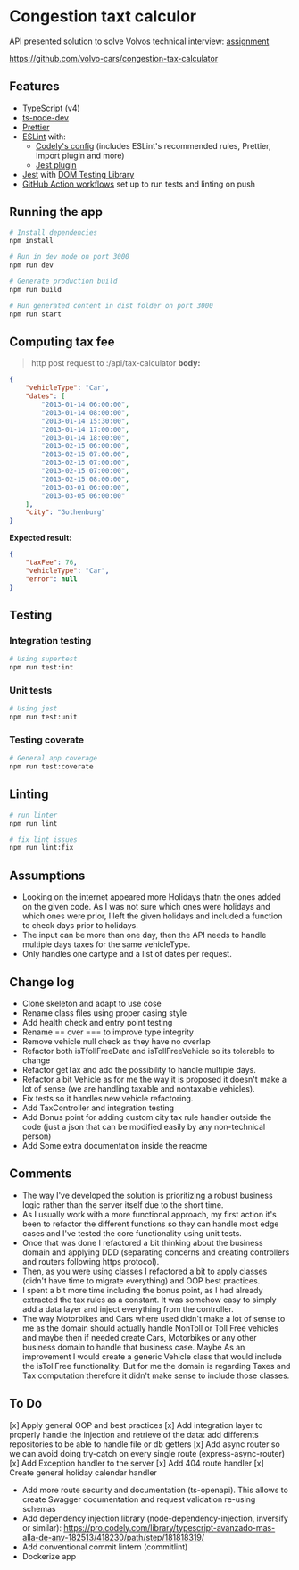 # Congestion taxt calculor

API presented solution to solve Volvos technical interview: [assignment](ASSIGNMENT.md)

https://github.com/volvo-cars/congestion-tax-calculator

## Features

- [TypeScript](https://www.typescriptlang.org/) (v4)
- [ts-node-dev](https://github.com/wclr/ts-node-dev)
- [Prettier](https://prettier.io/)
- [ESLint](https://eslint.org/) with:
  - [Codely's config](https://github.com/lydell/eslint-plugin-simple-import-sort/) (includes ESLint's recommended rules, Prettier, Import plugin and more)
  - [Jest plugin](https://www.npmjs.com/package/eslint-plugin-jest)
- [Jest](https://jestjs.io) with [DOM Testing Library](https://testing-library.com/docs/dom-testing-library/intro)
- [GitHub Action workflows](https://github.com/features/actions) set up to run tests and linting on push

## Running the app

```sh
# Install dependencies
npm install

# Run in dev mode on port 3000
npm run dev

# Generate production build
npm run build

# Run generated content in dist folder on port 3000
npm run start
```

## Computing tax fee

> http post request to :/api/tax-calculator
> **body:**

```json
{
	"vehicleType": "Car",
	"dates": [
		"2013-01-14 06:00:00",
		"2013-01-14 08:00:00",
		"2013-01-14 15:30:00",
		"2013-01-14 17:00:00",
		"2013-01-14 18:00:00",
		"2013-02-15 06:00:00",
		"2013-02-15 07:00:00",
		"2013-02-15 07:00:00",
		"2013-02-15 07:00:00",
		"2013-02-15 08:00:00",
		"2013-03-01 06:00:00",
		"2013-03-05 06:00:00"
	],
	"city": "Gothenburg"
}
```

**Expected result:**

```json
{
	"taxFee": 76,
	"vehicleType": "Car",
	"error": null
}
```

## Testing

### Integration testing

```sh
# Using supertest
npm run test:int
```

### Unit tests

```sh
# Using jest
npm run test:unit
```

### Testing coverate

```sh
# General app coverage
npm run test:coverate
```

## Linting

```sh
# run linter
npm run lint

# fix lint issues
npm run lint:fix
```

## Assumptions

- Looking on the internet appeared more Holidays thatn the ones added on the given code. As I was not sure which ones were holidays and which ones were prior, I left the given holidays and included a function to check days prior to holidays.
- The input can be more than one day, then the API needs to handle multiple days taxes for the same vehicleType.
- Only handles one cartype and a list of dates per request.

## Change log

- Clone skeleton and adapt to use cose
- Rename class files using proper casing style
- Add health check and entry point testing
- Rename == over === to improve type integrity
- Remove vehicle null check as they have no overlap
- Refactor both isTfollFreeDate and isTollFreeVehicle so its tolerable to change
- Refactor getTax and add the possibility to handle multiple days.
- Refactor a bit Vehicle as for me the way it is proposed it doesn't make a lot of sense (we are handling taxable and nontaxable vehicles).
- Fix tests so it handles new vehicle refactoring.
- Add TaxController and integration testing
- Add Bonus point for adding custom city tax rule handler outside the code (just a json that can be modified easily by any non-technical person)
- Add Some extra documentation inside the readme

## Comments

- The way I've developed the solution is prioritizing a robust business logic rather than the server itself due to the short time.
- As I usually work with a more functional approach, my first action it's been to refactor the different functions so they can handle most edge cases and I've tested the core functionality using unit tests.
- Once that was done I refactored a bit thinking about the business domain and applying DDD (separating concerns and creating controllers and routers following https protocol).
- Then, as you were using classes I refactored a bit to apply classes (didn't have time to migrate everything) and OOP best practices.
- I spent a bit more time including the bonus point, as I had already extracted the tax rules as a constant. It was somehow easy to simply add a data layer and inject everything from the controller.
- The way Motorbikes and Cars where used didn't make a lot of sense to me as the domain should actually handle NonToll or Toll Free vehicles and maybe then if needed create Cars, Motorbikes or any other business domain to handle that business case. Maybe As an improvement I would create a generic Vehicle class that would include the isTollFree functionality. But for me the domain is regarding Taxes and Tax computation therefore it didn't make sense to include those classes.

## To Do

[x] Apply general OOP and best practices
[x] Add integration layer to properly handle the injection and retrieve of the data: add differents repositories to be able to handle file or db getters
[x] Add async router so we can avoid doing try-catch on every single route (express-async-router)
[x] Add Exception handler to the server
[x] Add 404 route handler
[x] Create general holiday calendar handler

- Add more route security and documentation (ts-openapi). This allows to create Swagger documentation and request validation re-using schemas
- Add dependency injection library (node-dependency-injection, inversify or similar): https://pro.codely.com/library/typescript-avanzado-mas-alla-de-any-182513/418230/path/step/181818319/
- Add conventional commit lintern (commitlint)
- Dockerize app
